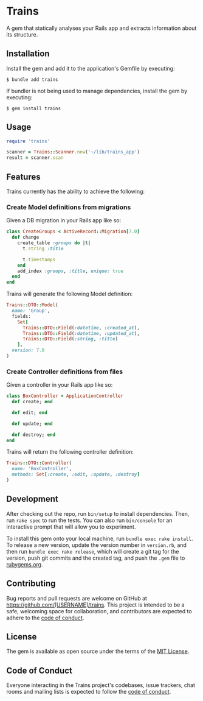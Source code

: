 # Trains

A gem that statically analyses your Rails app and extracts information about its structure.

## Installation

Install the gem and add it to the application's Gemfile by executing:

    $ bundle add trains

If bundler is not being used to manage dependencies, install the gem by executing:

    $ gem install trains

## Usage

```ruby
require 'trains'

scanner = Trains::Scanner.new('~/lib/trains_app')
result = scanner.scan
```

## Features

Trains currently has the ability to achieve the following:

### Create Model definitions from migrations

Given a DB migration in your Rails app like so:

```ruby
class CreateGroups < ActiveRecord::Migration[7.0]
  def change
    create_table :groups do |t|
      t.string :title

      t.timestamps
    end
    add_index :groups, :title, unique: true
  end
end
```

Trains will generate the following Model definition:

```ruby
Trains::DTO::Model(
  name: 'Group',
  fields:
    Set[
      Trains::DTO::Field(:datetime, :created_at),
      Trains::DTO::Field(:datetime, :updated_at),
      Trains::DTO::Field(:string, :title)
    ],
  version: 7.0
)
```

### Create Controller definitions from files

Given a controller in your Rails app like so:

```ruby
class BoxController < ApplicationController
  def create; end

  def edit; end

  def update; end

  def destroy; end
end
```

Trains will return the following controller definition:

```ruby
Trains::DTO::Controller(
  name: 'BoxController',
  methods: Set[:create, :edit, :update, :destroy]
)
```

## Development

After checking out the repo, run `bin/setup` to install dependencies. Then, run `rake spec` to run the tests. You can also run `bin/console` for an interactive prompt that will allow you to experiment.

To install this gem onto your local machine, run `bundle exec rake install`. To release a new version, update the version number in `version.rb`, and then run `bundle exec rake release`, which will create a git tag for the version, push git commits and the created tag, and push the `.gem` file to [rubygems.org](https://rubygems.org).

## Contributing

Bug reports and pull requests are welcome on GitHub at https://github.com/[USERNAME]/trains. This project is intended to be a safe, welcoming space for collaboration, and contributors are expected to adhere to the [code of conduct](https://github.com/[USERNAME]/trains/blob/master/CODE_OF_CONDUCT.md).

## License

The gem is available as open source under the terms of the [MIT License](https://opensource.org/licenses/MIT).

## Code of Conduct

Everyone interacting in the Trains project's codebases, issue trackers, chat rooms and mailing lists is expected to follow the [code of conduct](https://github.com/[USERNAME]/trains/blob/master/CODE_OF_CONDUCT.md).

